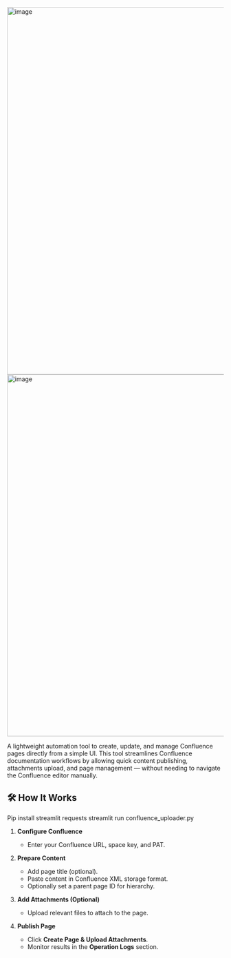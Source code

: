 <img width="1900" height="853" alt="image" src="https://github.com/user-attachments/assets/5ff65382-0835-498f-949b-472e0cdc981c" />

<img width="1882" height="840" alt="image" src="https://github.com/user-attachments/assets/54355732-568f-419e-a039-de2c23c0dadd" />

A lightweight automation tool to create, update, and manage Confluence pages directly from a simple UI.
This tool streamlines Confluence documentation workflows by allowing quick content publishing, attachments upload, and page management — without needing to navigate the Confluence editor manually.


## 🛠️ How It Works

Pip install streamlit requests
streamlit run confluence_uploader.py

1. **Configure Confluence**
   - Enter your Confluence URL, space key, and PAT.
   
2. **Prepare Content**
   - Add page title (optional).
   - Paste content in Confluence XML storage format.
   - Optionally set a parent page ID for hierarchy.
   
3. **Add Attachments (Optional)**
   - Upload relevant files to attach to the page.
   
4. **Publish Page**
   - Click **Create Page & Upload Attachments**.
   - Monitor results in the **Operation Logs** section.
